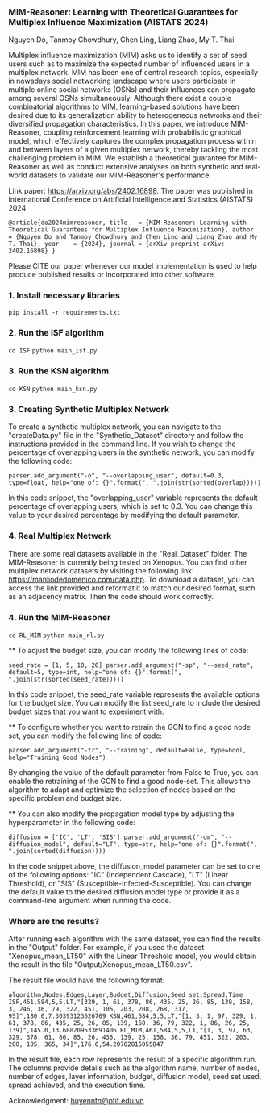 ### MIM-Reasoner: Learning with Theoretical Guarantees for Multiplex Influence Maximization (AISTATS 2024)

Nguyen Do, Tanmoy Chowdhury, Chen Ling, Liang Zhao, My T. Thai

Multiplex influence maximization (MIM) asks us to identify a set of seed users such as to maximize the expected number of influenced users in a multiplex network. MIM has been one of central research topics, especially in nowadays social networking landscape where users participate in multiple online social networks (OSNs) and their influences can propagate among several OSNs simultaneously. Although there exist a couple combinatorial algorithms to MIM, learning-based solutions have been desired due to its generalization ability to heterogeneous networks and their diversified propagation characteristics. In this paper, we introduce MIM-Reasoner, coupling reinforcement learning with probabilistic graphical model, which effectively captures the complex propagation process within and between layers of a given multiplex network, thereby tackling the most challenging problem in MIM. We establish a theoretical guarantee for MIM-Reasoner as well as conduct extensive analyses on both synthetic and real-world datasets to validate our MIM-Reasoner's performance.

Link paper: https://arxiv.org/abs/2402.16898. The paper was published in International Conference on Artificial Intelligence and Statistics (AISTATS) 2024

`@article{do2024mimreasoner,
  title   = {MIM-Reasoner: Learning with Theoretical Guarantees for Multiplex Influence Maximization},
  author  = {Nguyen Do and Tanmoy Chowdhury and Chen Ling and Liang Zhao and My T. Thai},
  year    = {2024},
  journal = {arXiv preprint arXiv: 2402.16898}
}`

Please CITE our paper whenever our model implementation is used to help produce published results or incorporated into other software.

### 1. Install necessary libraries

`pip install -r requirements.txt`


### 2. Run the ISF algorithm
`cd ISF`
`python main_isf.py`

### 3. Run the KSN algorithm
`cd KSN`
`python main_ksn.py`

### 3. Creating Synthetic Multiplex Network
To create a synthetic multiplex network, you can navigate to the "createData.py" file in the "Synthetic_Dataset" directory and follow the instructions provided in the command line. If you wish to change the percentage of overlapping users in the synthetic network, you can modify the following code:

`parser.add_argument("-o", "--overlapping_user", default=0.3, type=float, help="one of: {}".format(", ".join(str(sorted(overlap)))))`

In this code snippet, the "overlapping_user" variable represents the default percentage of overlapping users, which is set to 0.3. You can change this value to your desired percentage by modifying the default parameter.

### 4. Real Multiplex Network

There are some real datasets available in the "Real_Dataset" folder. The MIM-Reasoner is currently being tested on Xenopus. You can find other multiplex network datasets by visiting the following link: https://manliodedomenico.com/data.php. To download a dataset, you can access the link provided and reformat it to match our desired format, such as an adjacency matrix. Then the code should work correctly.


### 4. Run the MIM-Reasoner 
`cd RL_MIM`
`python main_rl.py`

** To adjust the budget size, you can modify the following lines of code:

`seed_rate = [1, 5, 10, 20]
parser.add_argument("-sp", "--seed_rate", default=5, type=int, help="one of: {}".format(", ".join(str(sorted(seed_rate)))))`

In this code snippet, the seed_rate variable represents the available options for the budget size. You can modify the list seed_rate to include the desired budget sizes that you want to experiment with.

** To configure whether you want to retrain the GCN to find a good node set, you can modify the following line of code:

`parser.add_argument("-tr", "--training", default=False, type=bool, help="Training Good Nodes")`

By changing the value of the default parameter from False to True, you can enable the retraining of the GCN to find a good node-set. This allows the algorithm to adapt and optimize the selection of nodes based on the specific problem and budget size.

** You can also modify the propagation model type by adjusting the hyperparameter in the following code:

`diffusion = ['IC', 'LT', 'SIS']
parser.add_argument("-dm", "--diffusion_model", default="LT", type=str,
                    help="one of: {}".format(", ".join(sorted(diffusion))))`
                    
In the code snippet above, the diffusion_model parameter can be set to one of the following options: "IC" (Independent Cascade), "LT" (Linear Threshold), or "SIS" (Susceptible-Infected-Susceptible). You can change the default value to the desired diffusion model type or provide it as a command-line argument when running the code.

### Where are the results? 

After running each algorithm with the same dataset, you can find the results in the "Output" folder. For example, if you used the dataset "Xenopus_mean_LT50" with the Linear Threshold model, you would obtain the result in the file "Output/Xenopus_mean_LT50.csv".

The result file would have the following format:

`algorithm,Nodes,Edges,Layer,Budget,Diffusion,Seed set,Spread,Time
ISF,461,584,5,5,LT,"[329, 1, 61, 378, 86, 435, 25, 26, 85, 139, 158, 3, 246, 36, 79, 322, 451, 105, 203, 208, 268, 317, 95]",180.0,7.30393123626709
KSN,461,584,5,5,LT,"[1, 3, 1, 97, 329, 1, 61, 378, 86, 435, 25, 26, 85, 139, 158, 36, 79, 322, 1, 86, 26, 25, 139]",145.0,13.688209533691406
RL_MIM,461,584,5,5,LT,"[1, 3, 97, 63, 329, 378, 61, 86, 85, 26, 435, 139, 25, 158, 36, 79, 451, 322, 203, 208, 105, 365, 34]",176.0,54.20702815055847`

In the result file, each row represents the result of a specific algorithm run. The columns provide details such as the algorithm name, number of nodes, number of edges, layer information, budget, diffusion model, seed set used, spread achieved, and the execution time.
 



Acknowledgment: huyenntn@ptit.edu.vn
